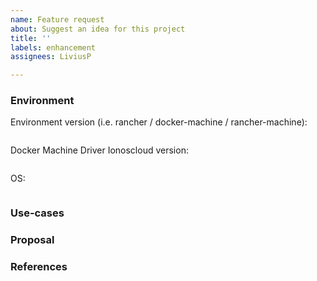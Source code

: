 ```yaml
---
name: Feature request
about: Suggest an idea for this project
title: ''
labels: enhancement
assignees: LiviusP

---
```


### Environment

Environment version (i.e. rancher / docker-machine / rancher-machine): 
```
```
Docker Machine Driver Ionoscloud version:
```
```
OS: 
<!---
Only applicable if using docker-machine or rancher-machine CLIs
-->
```
```

### Use-cases
<!---
In order to properly evaluate a feature request, it is necessary to understand the use-cases for it.

Please describe below the end goal you are trying to achieve that has led you to request this feature.

Please keep this section focused on the problem and not on the suggested solution. We'll get to that in a moment, below!
-->

### Proposal
<!---
If you have an idea for a way to address the problem, please describe it below.

In this section, it's helpful to include specific examples of how what you are suggesting might look in configuration files, or on the command line, since that allows us to understand the full picture of what you are proposing.

-->

### References
<!--
Are there any other GitHub issues, whether open or closed, that are related to the problem you've described above or to the suggested solution? If so, please create a list below that mentions each of them. For example:

- #6017 

-->
